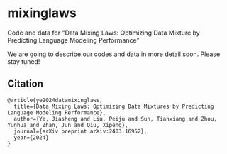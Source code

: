 # mixinglaws

Code and data for "Data Mixing Laws: Optimizing Data Mixture by Predicting Language Modeling Performance"

We are going to describe our codes and data in more detail soon. Please stay tuned!

## Citation
```
@article{ye2024datamixinglaws,
  title={Data Mixing Laws: Optimizing Data Mixtures by Predicting Language Modeling Performance},
  author={Ye, Jiasheng and Liu, Peiju and Sun, Tianxiang and Zhou, Yunhua and Zhan, Jun and Qiu, Xipeng},
  journal={arXiv preprint arXiv:2403.16952},
  year={2024}
}
```
